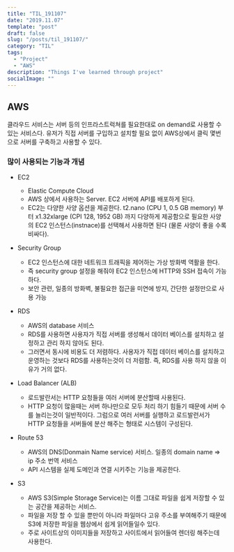 ```yaml
---
title: "TIL_191107"
date: "2019.11.07"
template: "post"
draft: false
slug: "/posts/til_191107/"
category: "TIL"
tags:
  - "Project"
  - "AWS"
description: "Things I've learned through project"
socialImage: ""
---
```


## **AWS**

클라우드 서비스는 서버 등의 인프라스트럭쳐를 필요한대로 on demand로 사용할 수 있는 서비스다. 유저가 직접 서버를 구입하고 설치할 필요 없이 AWS상에서 클릭 몇번으로 서버를 구축하고 사용할 수 있다.

### **많이 사용되는 기능과 개념**

- EC2

  - Elastic Compute Cloud
  - AWS 상에서 사용하는 Server. EC2 서버에 API를 배포하게 된다.
  - EC2는 다양한 사양 옵션을 제공한다. t2.nano (CPU 1, 0.5 GB memory) 부터 x1.32xlarge (CPI 128, 1952 GB) 까지 다양하게 제공함으로 필요한 사양의 EC2 인스턴스(instnace)를 선택해서 사용하면 된다 (물론 사양이 좋을 수록 비싸다).

- Security Group

  - EC2 인스턴스에 대한 네트워크 트래픽을 제어하는 가상 방화벽 역활을 한다.
  - 즉 security group 설정을 해줘야 EC2 인스턴스에 HTTP와 SSH 접속이 가능하다.
  - 보안 관련, 일종의 방화벽, 불필요한 접근을 미연에 방지, 간단한 설정만으로 사용 가능

- RDS

  - AWS의 database 서비스
  - RDS를 사용하면 사용자가 직접 서버를 생성해서 데이터 베이스를 설치하고 설정하고 관리 하지 않아도 된다.
  - 그러면서 동시에 비용도 더 저렴하다. 사용자가 직접 데이터 베이스를 설치하고 운영하는 것보다 RDS를 사용하는것이 더 저렴함. 즉, RDS를 사용 하지 않을 이유가 거의 없다.

- Load Balancer (ALB)

  - 로드발란서는 HTTP 요청들을 여러 서버에 분산할때 사용된다.
  - HTTP 요청이 많을때는 서버 하나만으로 모두 처리 하기 힘들기 때문에 서버 수를 늘리는것이 일반적이다. 그럼으로 여러 서버를 실행하고 로드발런서가 HTTP 요청들을 서버들에 분산 해주는 형태로 시스템이 구성된다.

- Route 53

  - AWS의 DNS(Donmain Name service) 서비스. 일종의 domain name => ip 주소 번역 서비스
  - API 시스템을 실제 도메인과 연결 시키주는 기능을 제공한다.

- S3
  - AWS S3(Simple Storage Service)는 이름 그대로 파일을 쉽게 저장할 수 있는 공간을 제공하는 서비스.
  - 파일을 저장 할 수 있을 뿐만이 아니라 파일마다 고유 주소를 부여해주기 때문에 S3에 저장한 파일을 웹상에서 쉽게 읽어들일수 있다.
  - 주로 사이트상의 이미지들을 저장하고 사이트에서 읽어들여 렌더링 해주는데 사용한다.

